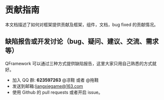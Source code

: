# 贡献指南

本文档描述了如何对框架提供贡献及框架，组件，文档，bug fixed 的贡献情况。



## 缺陷报告或开发讨论（bug、疑问、建议、交流、需求等）

QFramework 可以通过三种方式提供缺陷报告，这里大家只用自己熟悉的方式就好。

* 加入 QQ 群: **623597263**    @凉鞋 或者 @拖鞋
* 发送到邮箱:liangxiegame@163.com
* 使用 Github 的 pull requests 或者开启 issue。

